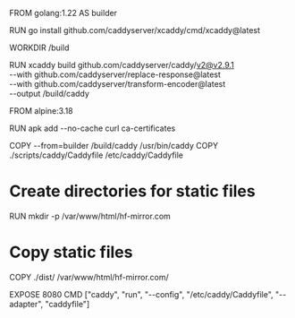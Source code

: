 FROM golang:1.22 AS builder

RUN go install github.com/caddyserver/xcaddy/cmd/xcaddy@latest

WORKDIR /build

RUN xcaddy build github.com/caddyserver/caddy/v2@v2.9.1 \
  --with github.com/caddyserver/replace-response@latest \
  --with github.com/caddyserver/transform-encoder@latest \
  --output /build/caddy

FROM alpine:3.18

RUN apk add --no-cache curl ca-certificates

COPY --from=builder /build/caddy /usr/bin/caddy
COPY ./scripts/caddy/Caddyfile /etc/caddy/Caddyfile

# Create directories for static files
RUN mkdir -p /var/www/html/hf-mirror.com

# Copy static files
COPY ./dist/ /var/www/html/hf-mirror.com/

EXPOSE 8080
CMD ["caddy", "run", "--config", "/etc/caddy/Caddyfile", "--adapter", "caddyfile"]